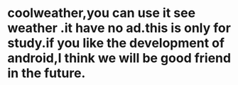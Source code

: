 # coolweather,you can use it see weather .it have no ad.this is only for study.if you like the development of android,I think  we will be good friend in the future.
